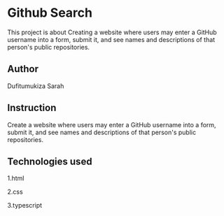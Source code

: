 # Github Search

This project is about Creating a website where users may enter a GitHub username into a form, submit it, and see names and descriptions of that person's public repositories. 

## Author

Dufitumukiza Sarah

## Instruction

Create a website where users may enter a GitHub username into a form, submit it, and see names and descriptions of that person's public repositories. 

## Technologies used

1.html

2.css

3.typescript


